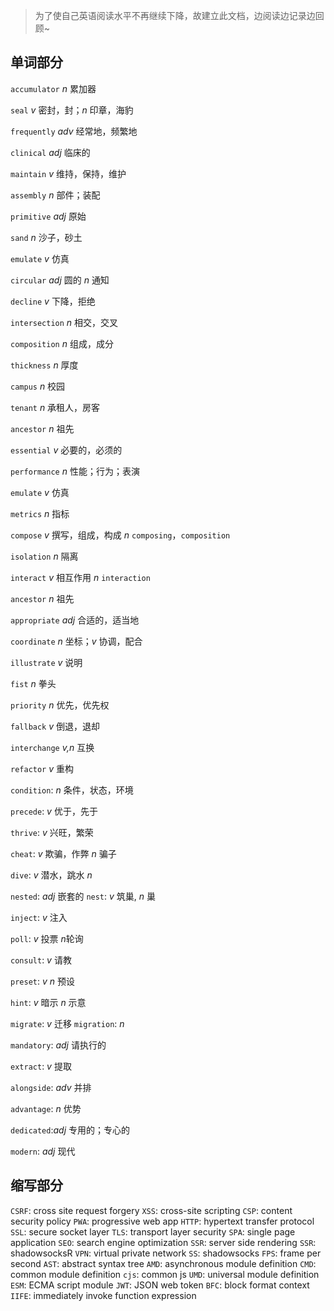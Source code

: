 > 为了使自己英语阅读水平不再继续下降，故建立此文档，边阅读边记录边回顾~


## 单词部分

`accumulator` *n* 累加器

`seal` *v* 密封，封；*n* 印章，海豹

`frequently` *adv* 经常地，频繁地

`clinical` *adj* 临床的

`maintain` *v* 维持，保持，维护

`assembly` *n* 部件；装配

`primitive` *adj* 原始

`sand` *n* 沙子，砂土

`emulate` *v* 仿真

`circular` *adj* 圆的 *n* 通知

`decline` *v* 下降，拒绝

`intersection` *n* 相交，交叉

`composition` *n* 组成，成分

`thickness` *n* 厚度

`campus` *n* 校园

`tenant` *n* 承租人，房客

`ancestor` *n* 祖先

`essential` *v* 必要的，必须的

`performance` *n* 性能；行为；表演

`emulate` *v* 仿真

`metrics` *n* 指标

`compose` *v* 撰写，组成，构成  *n* `composing`，`composition`

`isolation` *n* 隔离

`interact` *v* 相互作用 *n* `interaction`

`ancestor` *n* 祖先

`appropriate` *adj* 合适的，适当地

`coordinate` *n* 坐标；*v* 协调，配合

`illustrate` *v* 说明

`fist` *n* 拳头

`priority` *n* 优先，优先权

`fallback` *v* 倒退，退却

`interchange` *v,n* 互换

`refactor` *v* 重构

`condition`: *n* 条件，状态，环境

`precede`: *v* 优于，先于

`thrive`: *v* 兴旺，繁荣

`cheat`: *v* 欺骗，作弊 *n* 骗子

`dive`: *v* 潜水，跳水 *n*

`nested`: *adj* 嵌套的  `nest`: *v* 筑巢, *n* 巢

`inject`: *v* 注入

`poll`: *v* 投票 *n*轮询

`consult`: *v* 请教

`preset`: *v* *n* 预设

`hint`: *v* 暗示 *n* 示意

`migrate`: *v* 迁移  `migration`: *n*

`mandatory`: *adj* 请执行的

`extract`: *v* 提取

`alongside`: *adv* 并排

`advantage`: *n* 优势

`dedicated`:*adj* 专用的；专心的

`modern`: *adj* 现代


## 缩写部分

`CSRF`: cross site request forgery
`XSS`: cross-site scripting
`CSP`: content security policy
`PWA`: progressive web app
`HTTP`: hypertext transfer protocol
`SSL`: secure socket layer
`TLS`: transport layer security
`SPA`: single page application
`SEO`: search engine optimization
`SSR`: server side rendering
`SSR`: shadowsocksR
`VPN`: virtual private network
`SS`: shadowsocks
`FPS`: frame per second
`AST`: abstract syntax tree
`AMD`: asynchronous module definition
`CMD`: common module definition
`cjs`: common js
`UMD`: universal module definition
`ESM`: ECMA script module
`JWT`: JSON web token
`BFC`: block format context
`IIFE`: immediately invoke function expression





